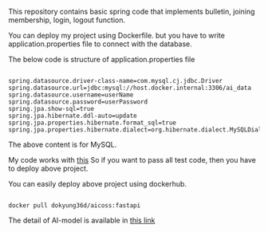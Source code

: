This repository contains basic spring code that implements bulletin, joining membership, login, logout function.

You can deploy my project using Dockerfile.
but you have to write application.properties file to connect with the database.

The below code is structure of application.properties file
<pre><code>
spring.datasource.driver-class-name=com.mysql.cj.jdbc.Driver
spring.datasource.url=jdbc:mysql://host.docker.internal:3306/ai_data
spring.datasource.username=userName
spring.datasource.password=userPassword
spring.jpa.show-sql=true
spring.jpa.hibernate.ddl-auto=update
spring.jpa.properties.hibernate.format_sql=true
spring.jpa.properties.hibernate.dialect=org.hibernate.dialect.MySQLDialect
</code></pre>

The above content is for MySQL.

My code works with [this](https://github.com/dokyung36d/AICOSS_Fastapi)
So if you want to pass all test code, then you have to deploy above project.

You can easily deploy above project using dockerhub.
<pre><code>
docker pull dokyung36d/aicoss:fastapi
</code></pre>

The detail of AI-model is available in [this link](https://github.com/dokyung36d/2023-AICOSS)